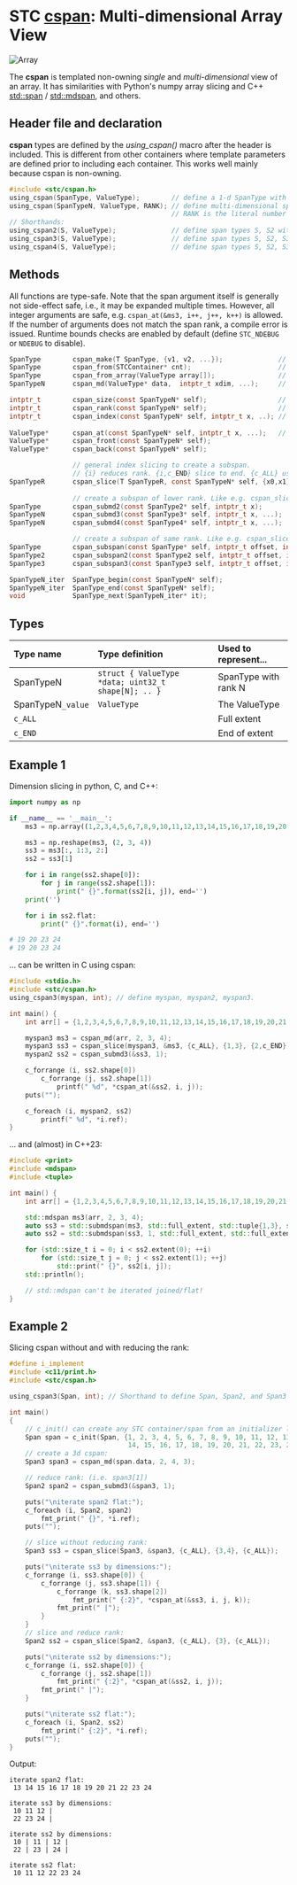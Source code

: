 # STC [cspan](../include/stc/cspan.h): Multi-dimensional Array View
![Array](pics/array.jpg)

The **cspan** is templated non-owning *single* and *multi-dimensional* view of an array. It has similarities
with Python's numpy array slicing and C++ [std::span](https://en.cppreference.com/w/cpp/container/span) /
[std::mdspan](https://en.cppreference.com/w/cpp/container/mdspan), and others.

## Header file and declaration
**cspan** types are defined by the *using_cspan()* macro after the header is included.
This is different from other containers where template parameters are defined prior to
including each container. This works well mainly because cspan is non-owning.
```c
#include <stc/cspan.h>
using_cspan(SpanType, ValueType);        // define a 1-d SpanType with ValueType elements.
using_cspan(SpanTypeN, ValueType, RANK); // define multi-dimensional span with RANK.
                                         // RANK is the literal number of dimensions
// Shorthands:
using_cspan2(S, ValueType);              // define span types S, S2 with ranks 1, 2.
using_cspan3(S, ValueType);              // define span types S, S2, S3 with ranks 1, 2, 3.
using_cspan4(S, ValueType);              // define span types S, S2, S3, S4 with ranks 1, 2, 3, 4.
```
## Methods

All functions are type-safe. Note that the span argument itself is generally not side-effect safe,
i.e., it may be expanded multiple times. However, all integer arguments are safe, e.g.
`cspan_at(&ms3, i++, j++, k++)` is allowed. If the number of arguments does not match the span rank,
a compile error is issued. Runtime bounds checks are enabled by default (define `STC_NDEBUG` or `NDEBUG` to disable).
```c
SpanType        cspan_make(T SpanType, {v1, v2, ...});              // make a 1-d cspan from values
SpanType        cspan_from(STCContainer* cnt);                      // make a 1-d cspan from compatible STC container
SpanType        cspan_from_array(ValueType array[]);                // make a 1-d cspan from C array
SpanTypeN       cspan_md(ValueType* data,  intptr_t xdim, ...);     // make a multi-dimensional cspan

intptr_t        cspan_size(const SpanTypeN* self);                  // return number of elements
intptr_t        cspan_rank(const SpanTypeN* self);                  // dimensions; compile time constant
intptr_t        cspan_index(const SpanTypeN* self, intptr_t x, ..); // index of element
                
ValueType*      cspan_at(const SpanTypeN* self, intptr_t x, ...);   // #args must match input span rank
ValueType*      cspan_front(const SpanTypeN* self);
ValueType*      cspan_back(const SpanTypeN* self);

                // general index slicing to create a subspan.
                // {i} reduces rank. {i,c_END} slice to end. {c_ALL} use the full extent.
SpanTypeR       cspan_slice(T SpanTypeR, const SpanTypeN* self, {x0,x1}, {y0,y1}.., {N0,N1});
                
                // create a subspan of lower rank. Like e.g. cspan_slice(Span2, &ms4, {x}, {y}, {c_ALL}, {c_ALL});
SpanType        cspan_submd2(const SpanType2* self, intptr_t x);        // return a 1d subspan from a 2d span.
SpanTypeN       cspan_submd3(const SpanType3* self, intptr_t x, ...);   // return a 1d or 2d subspan from a 3d span.
SpanTypeN       cspan_submd4(const SpanType4* self, intptr_t x, ...);   // number of args determines rank of output span.

                // create a subspan of same rank. Like e.g. cspan_slice(Span3, &ms3, {off,off+count}, {c_ALL}, {c_ALL});
SpanType        cspan_subspan(const SpanType* self, intptr_t offset, intptr_t count);
SpanType2       cspan_subspan2(const SpanType2 self, intptr_t offset, intptr_t count);
SpanType3       cspan_subspan3(const SpanType3 self, intptr_t offset, intptr_t count);

SpanTypeN_iter  SpanType_begin(const SpanTypeN* self);
SpanTypeN_iter  SpanType_end(const SpanTypeN* self);
void            SpanType_next(SpanTypeN_iter* it);
```
## Types

| Type name         | Type definition                                     | Used to represent... |
|:------------------|:----------------------------------------------------|:---------------------|
| SpanTypeN         | `struct { ValueType *data; uint32_t shape[N]; .. }` | SpanType with rank N |
| SpanTypeN`_value` | `ValueType`                                         | The ValueType        |
| `c_ALL`           |                                                     | Full extent          |
| `c_END`           |                                                     | End of extent        |
     
## Example 1

Dimension slicing in python, C, and C++:
```py
import numpy as np

if __name__ == '__main__':
    ms3 = np.array((1,2,3,4,5,6,7,8,9,10,11,12,13,14,15,16,17,18,19,20,21,22,23,24), int)

    ms3 = np.reshape(ms3, (2, 3, 4))
    ss3 = ms3[:, 1:3, 2:]
    ss2 = ss3[1]

    for i in range(ss2.shape[0]):
        for j in range(ss2.shape[1]):
            print(" {}".format(ss2[i, j]), end='')
    print('')

    for i in ss2.flat:
        print(" {}".format(i), end='')

# 19 20 23 24
# 19 20 23 24
```
... can be written in C using cspan:
```c
#include <stdio.h>
#include <stc/cspan.h>
using_cspan3(myspan, int); // define myspan, myspan2, myspan3.

int main() {
    int arr[] = {1,2,3,4,5,6,7,8,9,10,11,12,13,14,15,16,17,18,19,20,21,22,23,24};

    myspan3 ms3 = cspan_md(arr, 2, 3, 4);
    myspan3 ss3 = cspan_slice(myspan3, &ms3, {c_ALL}, {1,3}, {2,c_END});
    myspan2 ss2 = cspan_submd3(&ss3, 1);

    c_forrange (i, ss2.shape[0])
        c_forrange (j, ss2.shape[1])
            printf(" %d", *cspan_at(&ss2, i, j));
    puts("");

    c_foreach (i, myspan2, ss2)
        printf(" %d", *i.ref);
}
```
... and (almost) in C++23:
```c++
#include <print>
#include <mdspan>
#include <tuple>

int main() {
    int arr[] = {1,2,3,4,5,6,7,8,9,10,11,12,13,14,15,16,17,18,19,20,21,22,23,24};

    std::mdspan ms3(arr, 2, 3, 4);
    auto ss3 = std::submdspan(ms3, std::full_extent, std::tuple{1,3}, std::tuple{2,4});
    auto ss2 = std::submdspan(ss3, 1, std::full_extent, std::full_extent);

    for (std::size_t i = 0; i < ss2.extent(0); ++i)
        for (std::size_t j = 0; j < ss2.extent(1); ++j)
            std::print(" {}", ss2[i, j]);
    std::println();

    // std::mdspan can't be iterated joined/flat!
}
```
## Example 2
Slicing cspan without and with reducing the rank:
```c
#define i_implement
#include <c11/print.h>
#include <stc/cspan.h>

using_cspan3(Span, int); // Shorthand to define Span, Span2, and Span3

int main()
{
    // c_init() can create any STC container/span from an initializer list:
    Span span = c_init(Span, {1, 2, 3, 4, 5, 6, 7, 8, 9, 10, 11, 12, 13,
                              14, 15, 16, 17, 18, 19, 20, 21, 22, 23, 24});
    // create a 3d cspan:
    Span3 span3 = cspan_md(span.data, 2, 4, 3);

    // reduce rank: (i.e. span3[1])
    Span2 span2 = cspan_submd3(&span3, 1);

    puts("\niterate span2 flat:");
    c_foreach (i, Span2, span2)
        fmt_print(" {}", *i.ref);
    puts("");

    // slice without reducing rank:
    Span3 ss3 = cspan_slice(Span3, &span3, {c_ALL}, {3,4}, {c_ALL});

    puts("\niterate ss3 by dimensions:");
    c_forrange (i, ss3.shape[0]) {
        c_forrange (j, ss3.shape[1]) {
            c_forrange (k, ss3.shape[2])
                fmt_print(" {:2}", *cspan_at(&ss3, i, j, k));
            fmt_print(" |");
        }
    }
    // slice and reduce rank:
    Span2 ss2 = cspan_slice(Span2, &span3, {c_ALL}, {3}, {c_ALL});

    puts("\niterate ss2 by dimensions:");
    c_forrange (i, ss2.shape[0]) {
        c_forrange (j, ss2.shape[1])
            fmt_print(" {:2}", *cspan_at(&ss2, i, j));
        fmt_print(" |");
    }

    puts("\niterate ss2 flat:");
    c_foreach (i, Span2, ss2)
        fmt_print(" {:2}", *i.ref);
    puts("");
}
```
Output:
```
iterate span2 flat:
 13 14 15 16 17 18 19 20 21 22 23 24

iterate ss3 by dimensions:
 10 11 12 |
 22 23 24 |

iterate ss2 by dimensions:
 10 | 11 | 12 |
 22 | 23 | 24 |

iterate ss2 flat:
 10 11 12 22 23 24
```
